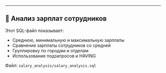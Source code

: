 ---

## 💼 Анализ зарплат сотрудников

Этот SQL-файл показывает:
- Среднюю, минимальную и максимальную зарплаты
- Сравнение зарплаты сотрудников со средней
- Группировку по городам и отделам
- Использование подзапросов и HAVING

Файл: `salary_analysis/salary_analysis.sql`
